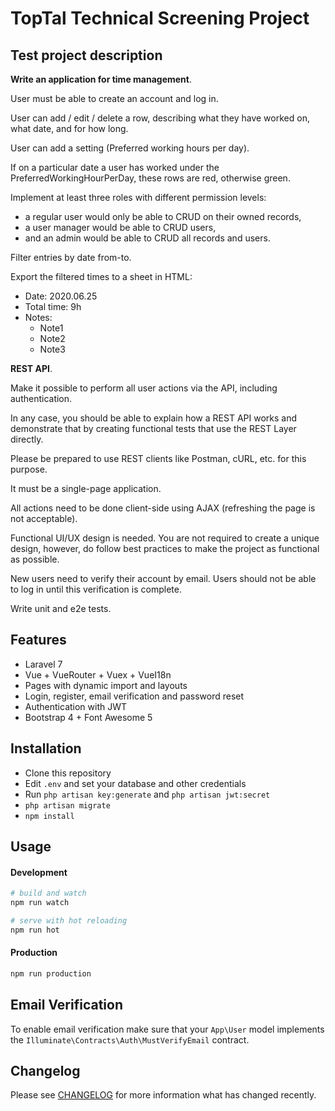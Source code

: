 # TopTal Technical Screening Project 

## Test project description

**Write an application for time management**.

User must be able to create an account and log in.

User can add / edit / delete a row, describing what they have worked on, what date, and for how long.

User can add a setting (Preferred working hours per day).

If on a particular date a user has worked under the PreferredWorkingHourPerDay, these rows are red, otherwise green.

Implement at least three roles with different permission levels:

- a regular user would only be able to CRUD on their owned records,
- a user manager would be able to CRUD users,
- and an admin would be able to CRUD all records and users.

Filter entries by date from-to.

Export the filtered times to a sheet in HTML:
  * Date: 2020.06.25
  * Total time: 9h
  * Notes:
    * Note1
    * Note2
    * Note3

**REST API**.

Make it possible to perform all user actions via the API, including authentication.

In any case, you should be able to explain how a REST API works 
and demonstrate that by creating functional tests that use the REST Layer directly.

Please be prepared to use REST clients like Postman, cURL, etc. for this purpose.

It must be a single-page application.

All actions need to be done client-side using AJAX (refreshing the page is not acceptable).

Functional UI/UX design is needed.
You are not required to create a unique design, however, 
do follow best practices to make the project as functional as possible.

New users need to verify their account by email.
Users should not be able to log in until this verification is complete.

Write unit and e2e tests.

## Features

- Laravel 7
- Vue + VueRouter + Vuex + VueI18n
- Pages with dynamic import and layouts
- Login, register, email verification and password reset
- Authentication with JWT
- Bootstrap 4 + Font Awesome 5

## Installation

- Clone this repository
- Edit `.env` and set your database and other credentials
- Run `php artisan key:generate` and `php artisan jwt:secret`
- `php artisan migrate`
- `npm install`

## Usage

#### Development

```bash
# build and watch
npm run watch

# serve with hot reloading
npm run hot
```

#### Production

```bash
npm run production
```

## Email Verification

To enable email verification make sure that your `App\User` model implements the `Illuminate\Contracts\Auth\MustVerifyEmail` contract.

## Changelog

Please see [CHANGELOG](CHANGELOG.md) for more information what has changed recently.
